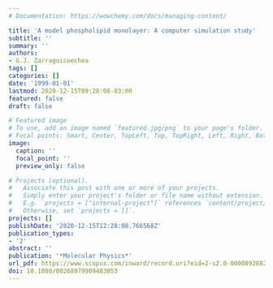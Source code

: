 ```yaml
---
# Documentation: https://wowchemy.com/docs/managing-content/

title: 'A model phospholipid monolayer: A computer simulation study'
subtitle: ''
summary: ''
authors:
- G.J. Zarragoicoechea
tags: []
categories: []
date: '1999-01-01'
lastmod: 2020-12-15T09:28:08-03:00
featured: false
draft: false

# Featured image
# To use, add an image named `featured.jpg/png` to your page's folder.
# Focal points: Smart, Center, TopLeft, Top, TopRight, Left, Right, BottomLeft, Bottom, BottomRight.
image:
  caption: ''
  focal_point: ''
  preview_only: false

# Projects (optional).
#   Associate this post with one or more of your projects.
#   Simply enter your project's folder or file name without extension.
#   E.g. `projects = ["internal-project"]` references `content/project/deep-learning/index.md`.
#   Otherwise, set `projects = []`.
projects: []
publishDate: '2020-12-15T12:28:08.766568Z'
publication_types:
- '2'
abstract: ''
publication: '*Molecular Physics*'
url_pdf: https://www.scopus.com/inward/record.uri?eid=2-s2.0-0000892882&doi=10.1080%2f00268979909483053&partnerID=40&md5=4d77e870fe846e2977e7060837443e7c
doi: 10.1080/00268979909483053
---
```

